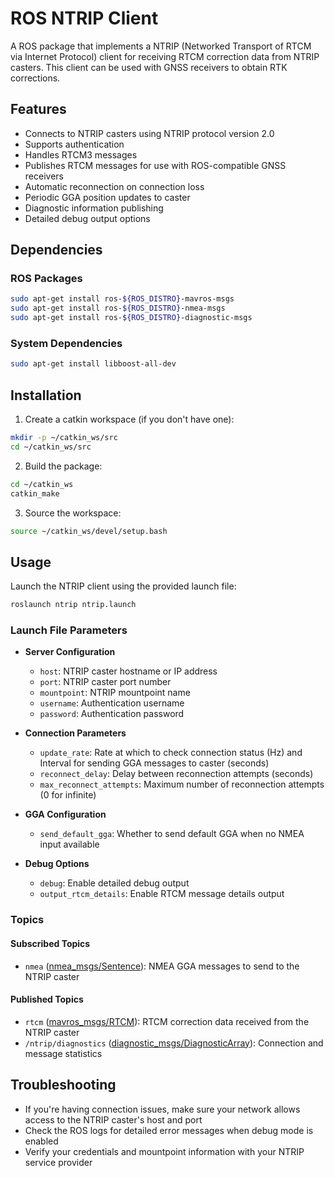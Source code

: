 # ROS NTRIP Client

A ROS package that implements a NTRIP (Networked Transport of RTCM via Internet Protocol) client for receiving RTCM correction data from NTRIP casters. This client can be used with GNSS receivers to obtain RTK corrections.

## Features

- Connects to NTRIP casters using NTRIP protocol version 2.0
- Supports authentication
- Handles RTCM3 messages
- Publishes RTCM messages for use with ROS-compatible GNSS receivers
- Automatic reconnection on connection loss
- Periodic GGA position updates to caster
- Diagnostic information publishing
- Detailed debug output options

## Dependencies

### ROS Packages
```bash
sudo apt-get install ros-${ROS_DISTRO}-mavros-msgs
sudo apt-get install ros-${ROS_DISTRO}-nmea-msgs
sudo apt-get install ros-${ROS_DISTRO}-diagnostic-msgs
```

### System Dependencies
```bash
sudo apt-get install libboost-all-dev
```

## Installation

1. Create a catkin workspace (if you don't have one):
```bash
mkdir -p ~/catkin_ws/src
cd ~/catkin_ws/src
```

2. Build the package:
```bash
cd ~/catkin_ws
catkin_make
```

3. Source the workspace:
```bash
source ~/catkin_ws/devel/setup.bash
```

## Usage

Launch the NTRIP client using the provided launch file:

```bash
roslaunch ntrip ntrip.launch
```

### Launch File Parameters

- **Server Configuration**
  - `host`: NTRIP caster hostname or IP address
  - `port`: NTRIP caster port number
  - `mountpoint`: NTRIP mountpoint name
  - `username`: Authentication username
  - `password`: Authentication password

- **Connection Parameters**
  - `update_rate`: Rate at which to check connection status (Hz) and Interval for sending GGA messages to caster (seconds)
  - `reconnect_delay`: Delay between reconnection attempts (seconds)
  - `max_reconnect_attempts`: Maximum number of reconnection attempts (0 for infinite)

- **GGA Configuration**
  - `send_default_gga`: Whether to send default GGA when no NMEA input available

- **Debug Options**
  - `debug`: Enable detailed debug output
  - `output_rtcm_details`: Enable RTCM message details output

### Topics

#### Subscribed Topics
- `nmea` ([nmea_msgs/Sentence](http://docs.ros.org/api/nmea_msgs/html/msg/Sentence.html)): NMEA GGA messages to send to the NTRIP caster

#### Published Topics
- `rtcm` ([mavros_msgs/RTCM](http://docs.ros.org/api/mavros_msgs/html/msg/RTCM.html)): RTCM correction data received from the NTRIP caster
- `/ntrip/diagnostics` ([diagnostic_msgs/DiagnosticArray](http://docs.ros.org/api/diagnostic_msgs/html/msg/DiagnosticArray.html)): Connection and message statistics

## Troubleshooting

- If you're having connection issues, make sure your network allows access to the NTRIP caster's host and port
- Check the ROS logs for detailed error messages when debug mode is enabled
- Verify your credentials and mountpoint information with your NTRIP service provider
